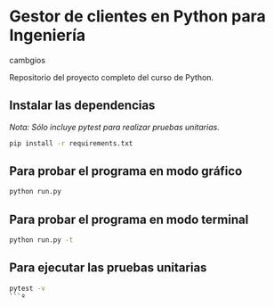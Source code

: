 # Gestor de clientes en Python para Ingeniería
cambgios

Repositorio del proyecto completo del curso de Python.

## Instalar las dependencias

_Nota: Sólo incluye pytest para realizar pruebas unitarias._

```bash
pip install -r requirements.txt
```

## Para probar el programa en modo gráfico

```bash
python run.py
```

## Para probar el programa en modo terminal

```bash
python run.py -t
```

## Para ejecutar las pruebas unitarias

```bash
pytest -v
```º
